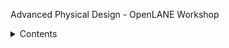 Advanced Physical Design - OpenLANE Workshop
<details>
<summary>Contents</summary>

+ #### [Day 1 - Inception of Opensource EDA](https://github.com/Anitha-Juliette/Openlane#Day1-Inception_of_Opensource_EDA)
    +  ##### [Skywater PDK files](https://github.com/Anitha-Juliette/Openlane#Skywater_PDK_files)
    +  ##### [Invoking Openlane](https://github.com/Anitha-Juliette/Openlane#Invoking_Openlane)

</details>

